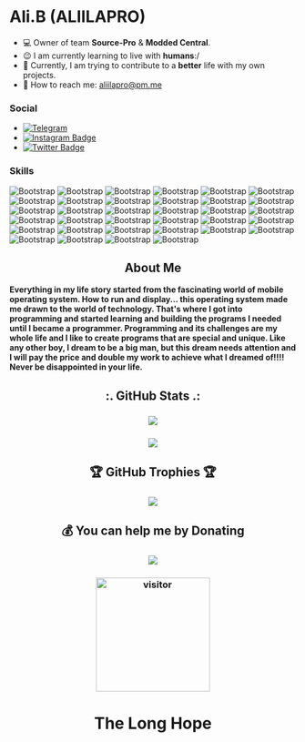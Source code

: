# Ali.B (ALIILAPRO)

- 💻 Owner of team **Source-Pro** & **Modded Central**.
- 😉 I am currently learning to live with **humans**:/
- 🌱 Currently, I am trying to contribute to a **better** life with my own projects.
- 📧 How to reach me: aliilapro@pm.me

### Social

- [![Telegram](https://img.shields.io/badge/-Telegram-blue?style=flat&logo=Telegram&logoColor=white)](https://t.me/aliilapro)
- [![Instagram Badge](https://img.shields.io/badge/-Instagram-purple?logo=instagram&logoColor=white&link=https://www.instagram.com/mr.aliilapro)](https://www.instagram.com/mr.aliilapro)
- [![Twitter Badge](https://img.shields.io/badge/-Twitter-1da1f2?labelColor=1da1f2&logo=twitter&logoColor=white&link=https://twitter.com/aliilapro)](https://twitter.com/aliilapro)

### Skills

![Bootstrap](https://img.shields.io/badge/-Ubuntu-05122A?style=flat-square&logo=ubuntu&color=353535) ![Bootstrap](https://img.shields.io/badge/-GitHub-05122A?style=flat-square&logo=github&color=353535) ![Bootstrap](https://img.shields.io/badge/-Python-05122A?style=flat-square&logo=Python&color=353535) ![Bootstrap](https://img.shields.io/badge/-Docker-05122A?style=flat-square&logo=Docker&color=353535) ![Bootstrap](https://img.shields.io/badge/-PyTorch-05122A?style=flat-square&logo=PyTorch&color=353535) ![Bootstrap](https://img.shields.io/badge/-MongoDB-05122A?style=flat-square&logo=MongoDB&color=353535) ![Bootstrap](https://img.shields.io/badge/-MySQL-05122A?style=flat-square&logo=MySQL&color=353535) ![Bootstrap](https://img.shields.io/badge/-PostgreSQL-05122A?style=flat-square&logo=PostgreSQL&color=353535) ![Bootstrap](https://img.shields.io/badge/-Pandas-05122A?style=flat-square&logo=Pandas&color=353535) ![Bootstrap](https://img.shields.io/badge/-Numpy-05122A?style=flat-square&logo=Numpy&color=353535) ![Bootstrap](https://img.shields.io/badge/-Flask-05122A?style=flat-square&logo=Flask&color=353535) ![Bootstrap](https://img.shields.io/badge/-Django-05122A?style=flat-square&logo=Django&color=353535) ![Bootstrap](https://img.shields.io/badge/-FastAPI-05122A?style=flat-square&logo=FastAPI&color=353535) ![Bootstrap](https://img.shields.io/badge/-Visual%20Studio%20Code-05122A?style=flat-square&logo=Visual-Studio-Code&color=353535) ![Bootstrap](https://img.shields.io/badge/-Visual%20Studio-05122A?style=flat-square&logo=Visual-Studio&color=353535) ![Bootstrap](https://img.shields.io/badge/-Php-05122A?style=flat-square&logo=Php&color=353535) ![Bootstrap](https://img.shields.io/badge/-Mainflux-05122A?style=flat-square&logo=Mainflux&color=353535) ![Bootstrap](https://img.shields.io/badge/-Java-05122A?style=flat-square&logo=java&color=353535) ![Bootstrap](https://img.shields.io/badge/-Maven-05122A?style=flat-square&logo=Maven&color=353535) ![Bootstrap](https://img.shields.io/badge/-Wordpress-05122A?style=flat-square&logo=wordpress&color=353535) ![Bootstrap](https://img.shields.io/badge/-Windows_XP-05122A?style=flat-square&logo=windows-xp&color=353535) ![Bootstrap](https://img.shields.io/badge/-Windows-05122A?style=flat-square&logo=windows&color=353535) ![Bootstrap](https://img.shields.io/badge/-YouTube-05122A?style=flat-square&logo=youtube&color=353535) ![Bootstrap](https://img.shields.io/badge/-C%23-05122A?style=flat-square&logo=c-sharp&color=353535) ![Bootstrap](https://img.shields.io/badge/-HTML-05122A?style=flat-square&logo=html5&color=353535) ![Bootstrap](https://img.shields.io/badge/-CSS-05122A?style=flat-square&logo=css&color=353535) ![Bootstrap](https://img.shields.io/badge/-.NET-05122A?style=flat-square&logo=.net&color=353535) ![Bootstrap](https://img.shields.io/badge/-Kotlin-05122A?style=flat-square&logo=kotlin&color=353535) ![Bootstrap](https://img.shields.io/badge/-Shell_Script-05122A?style=flat-square&logo=gnu-bash&color=353535) ![Bootstrap](https://img.shields.io/badge/-Heroku-05122A?style=flat-square&logo=heroku&color=353535) ![Bootstrap](https://img.shields.io/badge/-Spotify_Api-05122A?style=flat-square&logo=spotify&color=353535) ![Bootstrap](https://img.shields.io/badge/-SoundCloud_Api-05122A?style=flat-square&logo=SoundCloud&color=353535) ![Bootstrap](https://img.shields.io/badge/-Git-05122A?style=flat-square&logo=git&color=353535) ![Bootstrap](https://img.shields.io/badge/-Telegram_Api-05122A?style=flat-square&logo=telegram&color=353535)


<h2 align="center">About Me</h2>
<p align="left"><b>Everything in my life story started from the fascinating world of mobile operating system. How to run and display... this operating system made me drawn to the world of technology. That's where I got into programming and started learning and building the programs I needed until I became a programmer.
Programming and its challenges are my whole life and I like to create programs that are special and unique.
Like any other boy, I dream to be a big man, but this dream needs attention and I will pay the price and double my work to achieve what I dreamed of!!!!
  Never be disappointed in your life.</b></p>
 
<h2 align="center">:. GitHub Stats .:</h2>
<h3 align="center">
<a href="aliilapro.github.io"><img src="https://github-readme-stats.vercel.app/api?username=aliilapro&hide=prs,issues,contribs&show_icons=true&bg_color=0D1117&title_color=39D353&text_color=ffffff&icon_color=ff0000&hide_border=true&count_private=true&show_icons=true&include_all_commits=true)](https://aliilapro.github.io"></a>
</h3>
<h3 align="center">
<a href="aliilapro.github.io"><img src="https://github-readme-streak-stats.herokuapp.com/?user=aliilapro&theme=github-dark&hide_border=true&border_radius=5.4)](https://aliilapro.github.io"></a>
</h3>

<h2 align="center">🏆 GitHub Trophies 🏆</h2>
<h3 align="center">
<a href="aliilapro.github.io"><img src="https://github-profile-trophy.vercel.app/?username=aliilapro&theme=discord&no-frame=true&no-bg=false&margin-w=4)](https://aliilapro.github.io"></a>
</h3>

<h2 align="center">💰 You can help me by Donating</h2>
<h3 align="center">
<a href="https://paypal.me/aliilapro"><img src="https://img.shields.io/badge/PayPal-00457C?style=for-the-badge&logo=paypal&logoColor=white)]()"></a>
</h3>

<h3 align="center">
  <a href="https://t.me/aliilapro"><img src="https://profile-counter.glitch.me/aliilapro/count.svg" alt="visitor" width="200"></a>
</h3>

<h1 align="center">The Long Hope</h>
